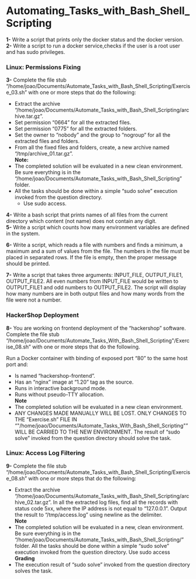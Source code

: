 # Automating_Tasks_with_Bash_Shell_Scripting

**1-** Write a script that prints only the docker status and the docker version. <br />
**2-** Write a script to run a docker service,checks if the user is a root user and has sudo privileges.
###           Linux: Permissions Fixing
**3-** Complete the file stub “/home/joao/Documents/Automate_Tasks_with_Bash_Shell_Scripting/Exercise_03.sh” with one or more steps
that do the following:

- Extract the archive “/home/joao/Documents/Automate_Tasks_with_Bash_Shell_Scripting/archive.tar.gz”.
- Set permission “0664” for all the extracted files.
- Set permission “0775” for all the extracted folders.
- Set the owner to “nobody” and the group to “nogroup“ for all the extracted files 
and folders.
- From all the fixed files and folders, create, a new archive named 
“/tmp/archive_01.tar.gz”. <br />
**Note:**
- The completed solution will be evaluated in a new clean environment. Be sure 
everything is in the “/home/joao/Documents/Automate_Tasks_with_Bash_Shell_Scripting” folder.
- All the tasks should be done within a simple “sudo solve” execution invoked from 
the question directory.
  - Use sudo access.
  
**4-** Write a bash script that prints names of all files from the current directory which
content (not name) does not contain any digit.<br />
**5-** Write a script which counts how many environment variables are defined in the system.

**6-** Write a script, which reads a file with numbers and finds a minimum, a maximum and a sum of values from the file. 
The numbers in the file must be placed in separated rows.
If the file is empty, then the proper message should be printed.

**7-** Write a script that takes three arguments: INPUT_FILE, OUTPUT_FILE1, OUTPUT_FILE2.
All even numbers from INPUT_FILE would be written to OUTPUT_FILE1 and odd numbers to OUTPUT_FILE2.
The script will display how many numbers are in both output files and how many words from the file were not a number.

###                   HackerShop Deployment

**8-** You are working on frontend deployment of the “hackershop” software.
Complete the file stub “/home/joao/Documents/Automate_Tasks_With_Bash_Shell_Scripting"/Exercise_08.sh”
with one or more steps that do the following.

Run a Docker container with binding of exposed port “80” to the same host port and:
- Is named “hackershop-frontend”.
- Has an “nginx” image at “1.20” tag as the source.
- Runs in interactive background mode.
- Runs without pseudo-TTY allocation.<br />
**Note**
- The completed solution will be evaluated in a new clean environment.
- ANY CHANGES MADE MANUALLY WILL BE LOST. ONLY CHANGES TO THE “Exercise.sh” FILE IN 
“"/home/joao/Documents/Automate_Tasks_With_Bash_Shell_Scripting"” 
WILL BE CARRIED TO THE NEW ENVIRONMENT.
The result of “sudo solve” invoked from the question directory should solve the task.

###              Linux: Access Log Filtering

**9-** Complete the file stub “/home/joao/Documents/Automate_Tasks_with_Bash_Shell_Scripting/Exercise_08.sh” with one or more
steps that do the following:

- Extract the archive “/home/joao/Documents/Automate_Tasks_with_Bash_Shell_Scripting/archive_02.tar.gz”.
In all the extracted log files, find all the records with status code 5xx, where the IP
address is not equal to “127.0.0.1”. Output the result to “/tmp/access.log” using
newline as the delimiter.<br />
**Note**
- The completed solution will be evaluated in a new, clean environment. Be sure
everything is in the “/home/joao/Documents/Automate_Tasks_with_Bash_Shell_Scripting/” folder.
All the tasks should be done within a simple “sudo solve” execution invoked from
the question directory.
Use sudo access<br />
**Grading**<br />
- The execution result of “sudo solve” invoked from the question directory solves
the task.